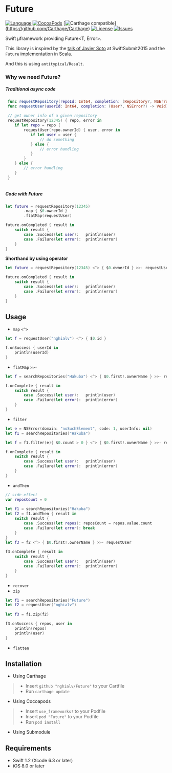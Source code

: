 Future
=====

[![Language](http://img.shields.io/badge/language-swift-brightgreen.svg?style=flat
)](https://developer.apple.com/swift)
[![CocoaPods](https://img.shields.io/cocoapods/v/Future.svg)]()
[![Carthage compatible](https://img.shields.io/badge/Carthage-compatible-4BC51D.svg?style=flat)]
(https://github.com/Carthage/Carthage)
[![License](http://img.shields.io/badge/license-MIT-lightgrey.svg?style=flat
)](http://mit-license.org)
[![Issues](https://img.shields.io/github/issues/nghialv/Future.svg?style=flat
)](https://github.com/nghialv/Future/issues?state=open)


Swift µframework providing Future&lt;T, Error>.

This library is inspired by the [talk of Javier Soto](https://realm.io/news/swift-summit-javier-soto-futures/) at SwiftSubmit2015 and the `Future` implementation in Scala.

And this is using `antitypical/Result`.

### Why we need Future?

##### Traditional async code

``` swift
 func requestRepository(repoId: Int64, completion: (Repository?, NSError?) -> Void) {}
 func requestUser(userId: Int64, completion: (User?, NSError?) -> Void) {}
 
 // get owner info of a given repository
 requestRepository(12345) { repo, error in
 	if let repo = repo {
 		requestUser(repo.ownerId) { user, error in
 		   if let user = user {
 		       // do something
 		   } else {
 		       // error handling
 		   }
 		}
 	} else {
 		// error handling
 	}
 }
 
```

##### Code with Future

``` swift
let future = requestRepository(12345)
		.map { $0.ownerId }
		.flatMap(requestUser)

future.onCompleted { result in
	switch result {
		case .Success(let user):   println(user)
		case .Failure(let error):  println(error)
	}
}

```

**Shorthand by using operator**

``` swift
let future = requestRepository(12345) <^> { $0.ownerId } >>- requestUser

future.onCompleted { result in
	switch result {
		case .Success(let user):   println(user)
		case .Failure(let error):  println(error)
	}
}
```

Usage
-----

- `map` `<^>`

```swift
let f = requestUser("nghialv") <^> { $0.id }

f.onSuccess { userId in
	println(userId)
}

```

- `flatMap` `>>-`

```swift
let f = searchRepositories("Hakuba") <^> { $0.first!.ownerName } >>- requestUser

f.onComplete { result in
	switch result {
		case .Success(let user):   println(user)
		case .Failure(let error):  println(error)
	}
}
```

- `filter`

``` swift
let e = NSError(domain: "noSuchElement", code: 1, userInfo: nil)
let f1 = searchRepositories("Hakuba")

let f = f1.filter(e){ $0.count > 0 } <^> { $0.first!.ownerName } >>- requestUser

f.onComplete { result in
	switch result {
		case .Success(let user):   println(user)
		case .Failure(let error):  println(error)
	}
}
```

- `andThen`

```swift
// side-effect
var reposCount = 0
        
let f1 = searchRepositories("Hakuba")
let f2 = f1.andThen { result in
    switch result {
        case .Success(let repos): reposCount = repos.value.count
        case .Failure(let error): break
    }
}
let f3 = f2 <^> { $0.first!.ownerName } >>- requestUser
        
f3.onComplete { result in
    switch result {
        case .Success(let user):   println(user)
        case .Failure(let error):  println(error)
    }
}
```

- `recover`
- `zip`

```swift
let f1 = searchRepositories("Future")
let f2 = requestUser("nghialv")
        
let f3 = f1.zip(f2)

f3.onSuccess { repos, user in
	println(repos)
	println(user)
}
```

- `flatten`


Installation
-----

- Using Carthage
>	- Insert `github "nghialv/Future"` to your Cartfile
>	- Run `carthage update`


- Using Cocoapods
>	- Insert `use_frameworks!` to your Podfile
>	- Insert `pod "Future"` to your Podfile
>	- Run `pod install`

- Using Submodule


Requirements
-----

- Swift 1.2 (Xcode 6.3 or later)
- iOS 8.0 or later

